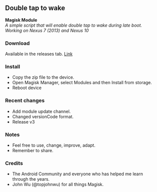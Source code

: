 ## Double tap to wake

**Magisk Module**  
_A simple script that will enable double tap to wake during late boot._  
_Working on Nexus 7 (2013) and Nexus 10_  

### Download
Available in the releases tab. [Link](https://github.com/ipdev99/mModule_dt2w/releases)

### Install
- Copy the zip file to the device.
- Open Magisk Manager, select Modules and then Install from storage.
- Reboot device

### Recent changes
- Add module update channel.
- Changed versionCode format.
- Release v3


### Notes
- Feel free to use, change, improve, adapt.
- Remember to share.

### Credits
- The Android Community and everyone who has helped me learn through the years.
- John Wu (@topjohnwu) for all things Magisk.
